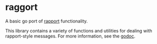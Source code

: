 # raggort
A basic go port of [rapport](https://github.com/miratronix/rapport) functionality. 

This library contains a variety of functions and utilities for dealing with rapport-style messages. For more information, 
see the [godoc](https://godoc.org/github.com/miratronix/raggort).
